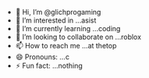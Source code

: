 - 👋 Hi, I’m @glichprogaming
- 👀 I’m interested in ...asist
- 🌱 I’m currently learning ...coding
- 💞️ I’m looking to collaborate on ...roblox
- 📫 How to reach me ...at thetop
- 😄 Pronouns: ...c
- ⚡ Fun fact: ...nothing

<!---
glichprogaming/glichprogaming is a ✨ special ✨ repository because its `README.md` (this file) appears on your GitHub profile.
You can click the Preview link to take a look at your changes.
--->
